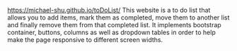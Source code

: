 https://michael-shu.github.io/toDoList/
This website is a to do list that allows you to add items, mark them as completed, move them to another list and finally remove them from that completed list. It implements bootstrap container, buttons, columns as well as dropdown tables in order to help make the page responsive to different screen widths. 

